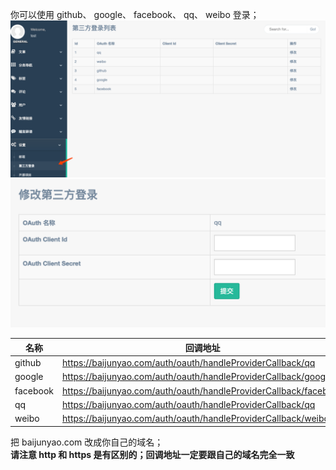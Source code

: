 你可以使用 github、 google、 facebook、 qq、 weibo 登录；  
![](./images/1.png)  
![](./images/2.png)  

名称 | 回调地址
--- | ---
github | https://baijunyao.com/auth/oauth/handleProviderCallback/qq 
google | https://baijunyao.com/auth/oauth/handleProviderCallback/google
facebook | https://baijunyao.com/auth/oauth/handleProviderCallback/facebook
qq | https://baijunyao.com/auth/oauth/handleProviderCallback/qq
weibo | https://baijunyao.com/auth/oauth/handleProviderCallback/weibo

把 baijunyao.com 改成你自己的域名；  
**请注意 http 和 https 是有区别的；回调地址一定要跟自己的域名完全一致**  